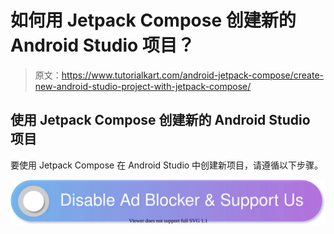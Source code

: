 # 如何用 Jetpack Compose 创建新的 Android Studio 项目？

> 原文：<https://www.tutorialkart.com/android-jetpack-compose/create-new-android-studio-project-with-jetpack-compose/>

## 使用 Jetpack Compose 创建新的 Android Studio 项目

要使用 Jetpack Compose 在 Android Studio 中创建新项目，请遵循以下步骤。

[![](img/925da31b32d6bc3827932f6c8afb11bb.png)](https://www.tutorialkart.com/)
